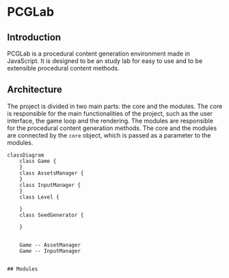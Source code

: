 # PCGLab

## Introduction
PCGLab is a procedural content generation environment made in JavaScript. It is designed to be an study lab for easy to use and to be extensible procedural content methods.

## Architecture

The project is divided in two main parts: the core and the modules. The core is responsible for the main functionalities of the project, such as the user interface, the game loop and the rendering. The modules are responsible for the procedural content generation methods. The core and the modules are connected by the `core` object, which is passed as a parameter to the modules.

```mermaid
classDiagram
    class Game {
    }
    class AssetsManager {
    }
    class InputManager {
    }
    class Level {

    }
    class SeedGenerator {

    }

    
    Game -- AssetManager
    Game -- InputManager
```

```

## Modules


